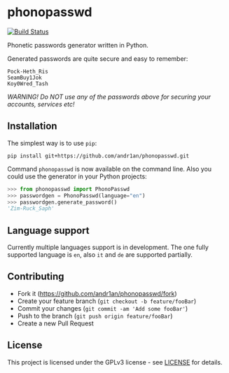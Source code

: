 # phonopasswd

[![Build Status](https://travis-ci.org/andr1an/phonopasswd.svg?branch=master)](https://travis-ci.org/andr1an/phonopasswd)

Phonetic passwords generator written in Python.

Generated passwords are quite secure and easy to remember:

    Pock-Heth_Ris
    SeamBuy1Jok
    Koy0Wred_Tash

*WARNING! Do NOT use any of the passwords above for securing your accounts,
services etc!*

## Installation

The simplest way is to use `pip`:

    pip install git+https://github.com/andr1an/phonopasswd.git

Command `phonopasswd` is now available on the command line. Also you could use
the generator in your Python projects:

```python
>>> from phonopasswd import PhonoPasswd
>>> passwordgen = PhonoPasswd(language="en")
>>> passwordgen.generate_password()
'Zim-Ruck_Saph'
```

## Language support

Currently multiple languages support is in development. The one fully supported
language is `en`, also `it` and `de` are supported partially.

## Contributing

 * Fork it (https://github.com/andr1an/phonopasswd/fork)
 * Create your feature branch (`git checkout -b feature/fooBar`)
 * Commit your changes (`git commit -am 'Add some fooBar'`)
 * Push to the branch (`git push origin feature/fooBar`)
 * Create a new Pull Request

## License

This project is licensed under the GPLv3 license - see [LICENSE](LICENSE) for
details.
